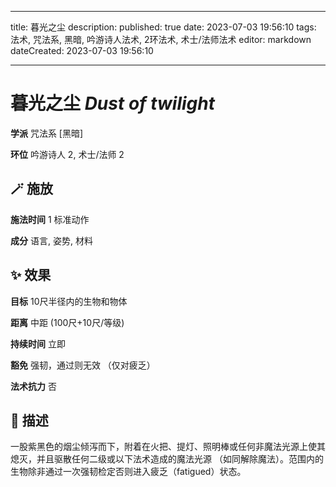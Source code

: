 
---
title: 暮光之尘
description: 
published: true
date: 2023-07-03 19:56:10
tags: 法术, 咒法系, 黑暗, 吟游诗人法术, 2环法术, 术士/法师法术
editor: markdown
dateCreated: 2023-07-03 19:56:10

---

# **暮光之尘** *Dust of twilight*

**学派** 咒法系 \[黑暗\] 

**环位** 吟游诗人 2, 术士/法师 2

## 🪄 施放

**施法时间** 1 标准动作

**成分** 语言, 姿势, 材料

## ✨ 效果 

**目标** 10尺半径内的生物和物体 

**距离** 中距 (100尺+10尺/等级)  

**持续时间** 立即 

**豁免** 强韧，通过则无效 （仅对疲乏）

**法术抗力** 否

## 📖 描述

一股紫黑色的烟尘倾泻而下，附着在火把、提灯、照明棒或任何非魔法光源上使其熄灭，并且驱散任何二级或以下法术造成的魔法光源 （如同解除魔法）。范围内的生物除非通过一次强韧检定否则进入疲乏（fatigued）状态。
    